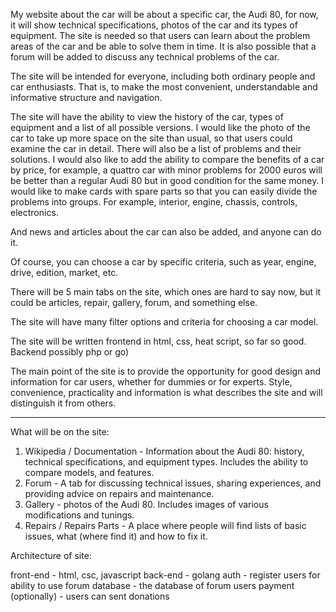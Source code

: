 My website about the car will be about a specific car, the Audi 80, for now, it will show technical specifications, photos of the car and its types of equipment. The site is needed so that users can learn about the problem areas of the car and be able to solve them in time. It is also possible that a forum will be added to discuss any technical problems of the car.

The site will be intended for everyone, including both ordinary people and car enthusiasts. That is, to make the most convenient, understandable and informative structure and navigation.

The site will have the ability to view the history of the car, types of equipment and a list of all possible versions. I would like the photo of the car to take up more space on the site than usual, so that users could examine the car in detail. There will also be a list of problems and their solutions. I would also like to add the ability to compare the benefits of a car by price, for example, a quattro car with minor problems for 2000 euros will be better than a regular Audi 80 but in good condition for the same money. I would like to make cards with spare parts so that you can easily divide the problems into groups. For example, interior, engine, chassis, controls, electronics.

And news and articles about the car can also be added, and anyone can do it.

Of course, you can choose a car by specific criteria, such as year, engine, drive, edition, market, etc.

There will be 5 main tabs on the site, which ones are hard to say now, but it could be articles, repair, gallery, forum, and something else.

The site will have many filter options and criteria for choosing a car model.

The site will be written frontend in html, css, heat script, so far so good. Backend possibly php or go)

The main point of the site is to provide the opportunity for good design and information for car users, whether for dummies or for experts. Style, convenience, practicality and information is what describes the site and will distinguish it from others.

----------------------------------------

What will be on the site:

1. Wikipedia / Documentation - 	Information about the Audi 80: history, technical specifications, and equipment types. Includes the ability to compare models, and features.
2. Forum - A tab for discussing technical issues, sharing experiences, and providing advice on repairs and maintenance.
3. Gallery - photos of the Audi 80. Includes images of various modifications and tunings.
4. Repairs / Repairs Parts - A place where people will find lists of basic issues, what (where find it) and how to fix it.




Architecture of site:

front-end - html, csc, javascript 
back-end - golang
auth - register users for ability to use forum 
database - the database of forum users
payment (optionally) - users can sent donations
